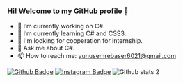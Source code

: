 ### Hi! Welcome to my GitHub profile 👋

- 🔭 I’m currently working on C#.
- 🌱 I’m currently learning C# and CSS3.
- 👯 I'm looking for cooperation for internship.
- 💬 Ask me about C#.
- 📫 How to reach me: yunusemrebaser6021@gmail.com

[![Github Badge](https://img.shields.io/badge/-Github-000?style=quare&labelColor=000&logo=Github&logoColor=white&link=https://github.com/Emrenizzzz)](link) 
[![Instagram Badge](https://img.shields.io/badge/-Instagram-C13584?style=flat-quare&labelColor=C13584&logo=instagram&logoColor=white&link=https://www.instagram.com/themrenizzzz/)](link) 
![Github stats 2](https://github-readme-stats.vercel.app/api?username=Emrenizzzz&show_icons=true&theme=radical)
